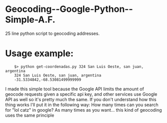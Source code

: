 # Geocoding--Google-Python--Simple-A.F.
25 line python script to geocoding addresses.

# Usage example:
        $> python get-coordenadas.py 324 San Luis Oeste, san juan, argentina
        324 San Luis Oeste, san juan, argentina
        -31.5334842,-68.53081499999999

I made this simple tool because the Google API limits the amount of geocode requests given a specific api key, and other services use Google API as well so it's pretty much the same.
If you don't understand how this thing works I'll put it in the following way:
  How many times can you search for "lol catz" in google? As many times as you want... this kind of geocoding uses the same principle
